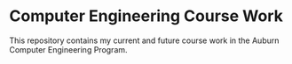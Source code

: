 # Computer Engineering Course Work
This repository contains my current and future course work in the Auburn Computer Engineering Program.
